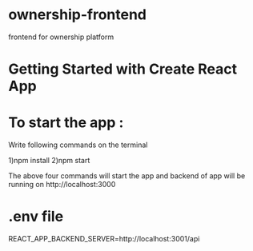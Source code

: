 # ownership-frontend
frontend for ownership platform

# Getting Started with Create React App

# To start the app :

Write following commands on the terminal

1)npm install
2)npm start


The above four commands will start the app and backend of app will be running on 
http://localhost:3000

# .env file
REACT_APP_BACKEND_SERVER=http://localhost:3001/api